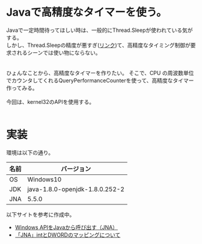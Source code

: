 # Javaで高精度なタイマーを使う。

Javaで一定時間待ってほしい時は、一般的にThread.Sleepが使われている気がする。    
しかし、Thread.Sleepの精度が悪すぎ([リンク](https://github.com/shinji-ono94/timer-bench))て、高精度なタイミング制御が要求されるシーンでは使い物にならない。
<br />
<br />  
ひょんなことから、高精度なタイマーを作りたい。 そこで、CPU の周波数単位でカウンタしてくれるQueryPerformanceCounterを使って、高精度なタイマー作ってみる。
<br />
<br />
今回は、kernel32のAPIを使用する。
<br />
<br />
# 実装
環境は以下の通り。

名前|バージョン
---|---
OS|Windows10
JDK|java-1.8.0-openjdk-1.8.0.252-2
JNA|5.5.0


以下サイトを参考に作成中。

- [Windows APIをJavaから呼び出す（JNA）](https://torutk.hatenablog.jp/entry/20121020/p1)
- [「JNA」intとDWORDのマッピングについて](https://a4dosanddos.hatenablog.com/entry/2016/08/16/234704)
